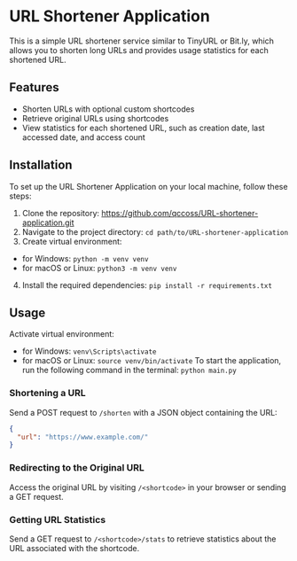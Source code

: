 # URL Shortener Application

This is a simple URL shortener service similar to TinyURL or Bit.ly, which allows you to shorten long URLs and provides usage statistics for each shortened URL.

## Features

- Shorten URLs with optional custom shortcodes
- Retrieve original URLs using shortcodes
- View statistics for each shortened URL, such as creation date, last accessed date, and access count

## Installation

To set up the URL Shortener Application on your local machine, follow these steps:

1. Clone the repository: https://github.com/qccoss/URL-shortener-application.git
2. Navigate to the project directory:
```cd path/to/URL-shortener-application```
3. Create virtual environment:
- for Windows:
   ```python -m venv venv```
- for macOS or Linux:
   ```python3 -m venv venv```
4. Install the required dependencies:
```pip install -r requirements.txt```


## Usage

Activate virtual environment:
- for Windows:
   ```venv\Scripts\activate```
- for macOS or Linux:
   ```source venv/bin/activate```
To start the application, run the following command in the terminal:
```python main.py```

### Shortening a URL

Send a POST request to `/shorten` with a JSON object containing the URL:

```json
{
  "url": "https://www.example.com/"
}
```
### Redirecting to the Original URL
Access the original URL by visiting `/<shortcode>` in your browser or sending a GET request.

### Getting URL Statistics
Send a GET request to `/<shortcode>/stats` to retrieve statistics about the URL associated with the shortcode.


